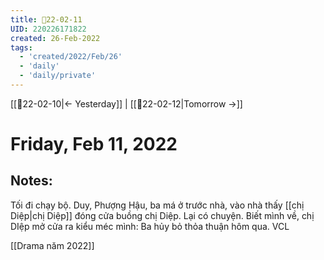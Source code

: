 ```yaml
---
title: 📝22-02-11
UID: 220226171822
created: 26-Feb-2022
tags:
  - 'created/2022/Feb/26'
  - 'daily'
  - 'daily/private'
---
```

[[📝22-02-10|<- Yesterday]] | [[📝22-02-12|Tomorrow ->]]
# Friday, Feb 11, 2022

## Notes:
Tối đi chạy bộ. Duy, Phượng Hậu, ba má ở trước nhà, vào nhà thấy [[chị Diệp|chị Diệp]] đóng cửa buồng chị Diệp. Lại có chuyện. Biết mình về, chị DIệp mở cửa ra kiểu méc mình: Ba hủy bỏ thỏa thuận hôm qua. VCL 

[[Drama năm 2022]]
